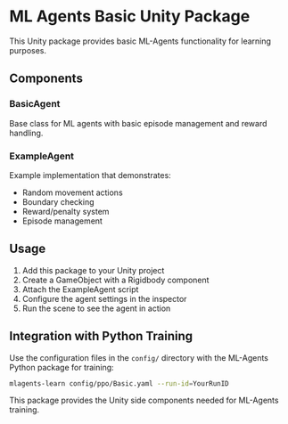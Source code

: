 # ML Agents Basic Unity Package

This Unity package provides basic ML-Agents functionality for learning purposes.

## Components

### BasicAgent
Base class for ML agents with basic episode management and reward handling.

### ExampleAgent  
Example implementation that demonstrates:
- Random movement actions
- Boundary checking
- Reward/penalty system
- Episode management

## Usage

1. Add this package to your Unity project
2. Create a GameObject with a Rigidbody component
3. Attach the ExampleAgent script
4. Configure the agent settings in the inspector
5. Run the scene to see the agent in action

## Integration with Python Training

Use the configuration files in the `config/` directory with the ML-Agents Python package for training:

```bash
mlagents-learn config/ppo/Basic.yaml --run-id=YourRunID
```

This package provides the Unity side components needed for ML-Agents training.